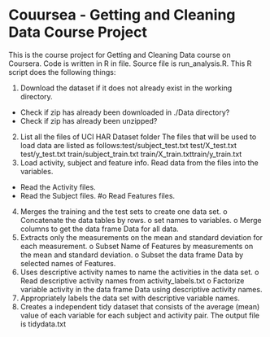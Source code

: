 # Couursea - Getting and Cleaning Data Course Project 
This is the course project for Getting and Cleaning Data course on Coursera. Code is written in R in file. Source file is run_analysis.R. This R script does the following things:
1.	Download the dataset if it does not already exist in the working directory.
-	Check if zip has already been downloaded in ./Data directory?
-	Check if zip has already been unzipped?
2.	List all the files of UCI HAR Dataset folder The files that will be used to load data are listed as follows:test/subject_test.txt test/X_test.txt test/y_test.txt train/subject_train.txt train/X_train.txttrain/y_train.txt
3.	Load activity, subject and feature info. Read data from the files into the variables.
 - Read the Activity files.
 -	Read the Subject files.
#o	Read Features files.
4.	Merges the training and the test sets to create one data set.
o	Concatenate the data tables by rows.
o	set names to variables.
o	Merge columns to get the data frame Data for all data.
5.	Extracts only the measurements on the mean and standard deviation for each measurement.
o	Subset Name of Features by measurements on the mean and standard deviation.
o	Subset the data frame Data by selected names of Features.
6.	Uses descriptive activity names to name the activities in the data set.
o	Read descriptive activity names from activity_labels.txt
o	Factorize variable activity in the data frame Data using descriptive activity names.
7.	Appropriately labels the data set with descriptive variable names.
8.	Creates a independent tidy dataset that consists of the average (mean) value of each variable for each subject and activity pair.
The output file is tidydata.txt
